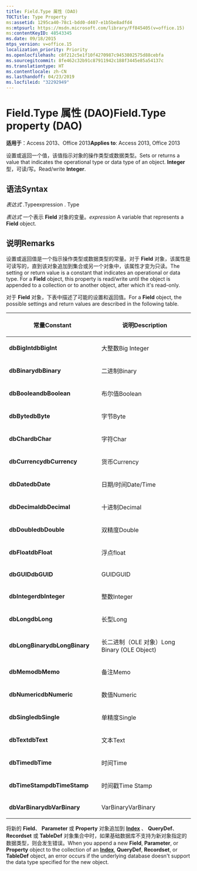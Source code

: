 ```yaml
---
title: Field.Type 属性 (DAO)
TOCTitle: Type Property
ms:assetid: 1295ca40-78c1-bdd0-d407-e1b5be8adfd4
ms:mtpsurl: https://msdn.microsoft.com/library/Ff845405(v=office.15)
ms:contentKeyID: 48543345
ms.date: 09/18/2015
mtps_version: v=office.15
localization_priority: Priority
ms.openlocfilehash: c8f212c5e1f10f4270987c9453802575d88cebfa
ms.sourcegitcommit: 8fe462c32b91c87911942c188f3445e85a54137c
ms.translationtype: HT
ms.contentlocale: zh-CN
ms.lasthandoff: 04/23/2019
ms.locfileid: "32292949"
---
```

# <a name="fieldtype-property-dao"></a><span data-ttu-id="394ec-102">Field.Type 属性 (DAO)</span><span class="sxs-lookup"><span data-stu-id="394ec-102">Field.Type property (DAO)</span></span>


<span data-ttu-id="394ec-103">**适用于**：Access 2013、Office 2013</span><span class="sxs-lookup"><span data-stu-id="394ec-103">**Applies to**: Access 2013, Office 2013</span></span>

<span data-ttu-id="394ec-104">设置或返回一个值，该值指示对象的操作类型或数据类型。</span><span class="sxs-lookup"><span data-stu-id="394ec-104">Sets or returns a value that indicates the operational type or data type of an object.</span></span> <span data-ttu-id="394ec-105">**Integer** 型，可读/写。</span><span class="sxs-lookup"><span data-stu-id="394ec-105">Read/write **Integer**.</span></span>

## <a name="syntax"></a><span data-ttu-id="394ec-106">语法</span><span class="sxs-lookup"><span data-stu-id="394ec-106">Syntax</span></span>

<span data-ttu-id="394ec-107">*表达式* .Type</span><span class="sxs-lookup"><span data-stu-id="394ec-107">expression  . Type</span></span>

<span data-ttu-id="394ec-108">*表达式* 一个表示 **Field** 对象的变量。</span><span class="sxs-lookup"><span data-stu-id="394ec-108">*expression*  A variable that represents a **Field** object.</span></span>

## <a name="remarks"></a><span data-ttu-id="394ec-109">说明</span><span class="sxs-lookup"><span data-stu-id="394ec-109">Remarks</span></span>

<span data-ttu-id="394ec-p102">设置或返回值是一个指示操作类型或数据类型的常量。对于 **Field** 对象，该属性是可读写的，直到该对象追加到集合或另一个对象中，该属性才变为只读。</span><span class="sxs-lookup"><span data-stu-id="394ec-p102">The setting or return value is a constant that indicates an operational or data type. For a **Field** object, this property is read/write until the object is appended to a collection or to another object, after which it's read-only.</span></span>

<span data-ttu-id="394ec-112">对于 **Field** 对象，下表中描述了可能的设置和返回值。</span><span class="sxs-lookup"><span data-stu-id="394ec-112">For a **Field** object, the possible settings and return values are described in the following table.</span></span>

<table>
<colgroup>
<col style="width: 50%" />
<col style="width: 50%" />
</colgroup>
<thead>
<tr class="header">
<th><p><span data-ttu-id="394ec-113">常量</span><span class="sxs-lookup"><span data-stu-id="394ec-113">Constant</span></span></p></th>
<th><p><span data-ttu-id="394ec-114">说明</span><span class="sxs-lookup"><span data-stu-id="394ec-114">Description</span></span></p></th>
</tr>
</thead>
<tbody>
<tr class="odd">
<td><p><span data-ttu-id="394ec-115"><strong>dbBigInt</strong></span><span class="sxs-lookup"><span data-stu-id="394ec-115"><strong>dbBigInt</strong></span></span></p></td>
<td><p><span data-ttu-id="394ec-116">大整数</span><span class="sxs-lookup"><span data-stu-id="394ec-116">Big Integer</span></span></p></td>
</tr>
<tr class="even">
<td><p><span data-ttu-id="394ec-117"><strong>dbBinary</strong></span><span class="sxs-lookup"><span data-stu-id="394ec-117"><strong>dbBinary</strong></span></span></p></td>
<td><p><span data-ttu-id="394ec-118">二进制</span><span class="sxs-lookup"><span data-stu-id="394ec-118">Binary</span></span></p></td>
</tr>
<tr class="odd">
<td><p><span data-ttu-id="394ec-119"><strong>dbBoolean</strong></span><span class="sxs-lookup"><span data-stu-id="394ec-119"><strong>dbBoolean</strong></span></span></p></td>
<td><p><span data-ttu-id="394ec-120">布尔值</span><span class="sxs-lookup"><span data-stu-id="394ec-120">Boolean</span></span></p></td>
</tr>
<tr class="even">
<td><p><span data-ttu-id="394ec-121"><strong>dbByte</strong></span><span class="sxs-lookup"><span data-stu-id="394ec-121"><strong>dbByte</strong></span></span></p></td>
<td><p><span data-ttu-id="394ec-122">字节</span><span class="sxs-lookup"><span data-stu-id="394ec-122">Byte</span></span></p></td>
</tr>
<tr class="odd">
<td><p><span data-ttu-id="394ec-123"><strong>dbChar</strong></span><span class="sxs-lookup"><span data-stu-id="394ec-123"><strong>dbChar</strong></span></span></p></td>
<td><p><span data-ttu-id="394ec-124">字符</span><span class="sxs-lookup"><span data-stu-id="394ec-124">Char</span></span></p></td>
</tr>
<tr class="even">
<td><p><span data-ttu-id="394ec-125"><strong>dbCurrency</strong></span><span class="sxs-lookup"><span data-stu-id="394ec-125"><strong>dbCurrency</strong></span></span></p></td>
<td><p><span data-ttu-id="394ec-126">货币</span><span class="sxs-lookup"><span data-stu-id="394ec-126">Currency</span></span></p></td>
</tr>
<tr class="odd">
<td><p><span data-ttu-id="394ec-127"><strong>dbDate</strong></span><span class="sxs-lookup"><span data-stu-id="394ec-127"><strong>dbDate</strong></span></span></p></td>
<td><p><span data-ttu-id="394ec-128">日期/时间</span><span class="sxs-lookup"><span data-stu-id="394ec-128">Date/Time</span></span></p></td>
</tr>
<tr class="even">
<td><p><span data-ttu-id="394ec-129"><strong>dbDecimal</strong></span><span class="sxs-lookup"><span data-stu-id="394ec-129"><strong>dbDecimal</strong></span></span></p></td>
<td><p><span data-ttu-id="394ec-130">十进制</span><span class="sxs-lookup"><span data-stu-id="394ec-130">Decimal</span></span></p></td>
</tr>
<tr class="odd">
<td><p><span data-ttu-id="394ec-131"><strong>dbDouble</strong></span><span class="sxs-lookup"><span data-stu-id="394ec-131"><strong>dbDouble</strong></span></span></p></td>
<td><p><span data-ttu-id="394ec-132">双精度</span><span class="sxs-lookup"><span data-stu-id="394ec-132">Double</span></span></p></td>
</tr>
<tr class="even">
<td><p><span data-ttu-id="394ec-133"><strong>dbFloat</strong></span><span class="sxs-lookup"><span data-stu-id="394ec-133"><strong>dbFloat</strong></span></span></p></td>
<td><p><span data-ttu-id="394ec-134">浮点</span><span class="sxs-lookup"><span data-stu-id="394ec-134">float</span></span></p></td>
</tr>
<tr class="odd">
<td><p><span data-ttu-id="394ec-135"><strong>dbGUID</strong></span><span class="sxs-lookup"><span data-stu-id="394ec-135"><strong>dbGUID</strong></span></span></p></td>
<td><p><span data-ttu-id="394ec-136">GUID</span><span class="sxs-lookup"><span data-stu-id="394ec-136">GUID</span></span></p></td>
</tr>
<tr class="even">
<td><p><span data-ttu-id="394ec-137"><strong>dbInteger</strong></span><span class="sxs-lookup"><span data-stu-id="394ec-137"><strong>dbInteger</strong></span></span></p></td>
<td><p><span data-ttu-id="394ec-138">整数</span><span class="sxs-lookup"><span data-stu-id="394ec-138">Integer</span></span></p></td>
</tr>
<tr class="odd">
<td><p><span data-ttu-id="394ec-139"><strong>dbLong</strong></span><span class="sxs-lookup"><span data-stu-id="394ec-139"><strong>dbLong</strong></span></span></p></td>
<td><p><span data-ttu-id="394ec-140">长型</span><span class="sxs-lookup"><span data-stu-id="394ec-140">Long</span></span></p></td>
</tr>
<tr class="even">
<td><p><span data-ttu-id="394ec-141"><strong>dbLongBinary</strong></span><span class="sxs-lookup"><span data-stu-id="394ec-141"><strong>dbLongBinary</strong></span></span></p></td>
<td><p><span data-ttu-id="394ec-142">长二进制（OLE 对象）</span><span class="sxs-lookup"><span data-stu-id="394ec-142">Long Binary (OLE Object)</span></span></p></td>
</tr>
<tr class="odd">
<td><p><span data-ttu-id="394ec-143"><strong>dbMemo</strong></span><span class="sxs-lookup"><span data-stu-id="394ec-143"><strong>dbMemo</strong></span></span></p></td>
<td><p><span data-ttu-id="394ec-144">备注</span><span class="sxs-lookup"><span data-stu-id="394ec-144">Memo</span></span></p></td>
</tr>
<tr class="even">
<td><p><span data-ttu-id="394ec-145"><strong>dbNumeric</strong></span><span class="sxs-lookup"><span data-stu-id="394ec-145"><strong>dbNumeric</strong></span></span></p></td>
<td><p><span data-ttu-id="394ec-146">数值</span><span class="sxs-lookup"><span data-stu-id="394ec-146">Numeric</span></span></p></td>
</tr>
<tr class="odd">
<td><p><span data-ttu-id="394ec-147"><strong>dbSingle</strong></span><span class="sxs-lookup"><span data-stu-id="394ec-147"><strong>dbSingle</strong></span></span></p></td>
<td><p><span data-ttu-id="394ec-148">单精度</span><span class="sxs-lookup"><span data-stu-id="394ec-148">Single</span></span></p></td>
</tr>
<tr class="even">
<td><p><span data-ttu-id="394ec-149"><strong>dbText</strong></span><span class="sxs-lookup"><span data-stu-id="394ec-149"><strong>dbText</strong></span></span></p></td>
<td><p><span data-ttu-id="394ec-150">文本</span><span class="sxs-lookup"><span data-stu-id="394ec-150">Text</span></span></p></td>
</tr>
<tr class="odd">
<td><p><span data-ttu-id="394ec-151"><strong>dbTime</strong></span><span class="sxs-lookup"><span data-stu-id="394ec-151"><strong>dbTime</strong></span></span></p></td>
<td><p><span data-ttu-id="394ec-152">时间</span><span class="sxs-lookup"><span data-stu-id="394ec-152">Time</span></span></p></td>
</tr>
<tr class="even">
<td><p><span data-ttu-id="394ec-153"><strong>dbTimeStamp</strong></span><span class="sxs-lookup"><span data-stu-id="394ec-153"><strong>dbTimeStamp</strong></span></span></p></td>
<td><p><span data-ttu-id="394ec-154">时间戳</span><span class="sxs-lookup"><span data-stu-id="394ec-154">Time Stamp</span></span></p></td>
</tr>
<tr class="odd">
<td><p><span data-ttu-id="394ec-155"><strong>dbVarBinary</strong></span><span class="sxs-lookup"><span data-stu-id="394ec-155"><strong>dbVarBinary</strong></span></span></p></td>
<td><p><span data-ttu-id="394ec-156">VarBinary</span><span class="sxs-lookup"><span data-stu-id="394ec-156">VarBinary</span></span></p></td>
</tr>
</tbody>
</table>


<span data-ttu-id="394ec-157">将新的 **Field**、 **Parameter** 或 **Property** 对象追加到 **[Index](index-object-dao.md)** 、 **QueryDef**、 **Recordset** 或 **TableDef** 对象集合中时，如果基础数据库不支持为新对象指定的数据类型，则会发生错误。</span><span class="sxs-lookup"><span data-stu-id="394ec-157">When you append a new **Field**, **Parameter**, or **Property** object to the collection of an **[Index](index-object-dao.md)**, **QueryDef**, **Recordset**, or **TableDef** object, an error occurs if the underlying database doesn't support the data type specified for the new object.</span></span>

